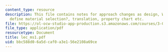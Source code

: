 ```yaml
---
content_type: resource
description: This file contains notes for approach changes as design, What parameters
  define material selection?, translation, property chart etc.
file: https://ol-ocw-studio-app-production.s3.amazonaws.com/courses/3-080-economic-environmental-issues-in-materials-selection-fall-2005/bbc588d06a5dcaf0a3e156e2108a69ce_lec_ms1.pdf
file_type: application/pdf
resourcetype: Document
title: lec_ms1.pdf
uid: bbc588d0-6a5d-caf0-a3e1-56e2108a69ce
---
```

